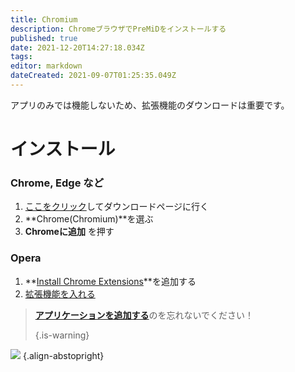```yaml
---
title: Chromium
description: ChromeブラウザでPreMiDをインストールする
published: true
date: 2021-12-20T14:27:18.034Z
tags:
editor: markdown
dateCreated: 2021-09-07T01:25:35.049Z
---
```


アプリのみでは機能しないため、拡張機能のダウンロードは重要です。

# インストール
### Chrome, Edge など
1. [ここをクリック](https://premid.app/downloads)してダウンロードページに行く
2. **Chrome(Chromium)**を選ぶ
3. **Chromeに追加** を押す

### Opera
1. **[Install Chrome Extensions](https://addons.opera.com/en/extensions/details/install-chrome-extensions/)**を追加する
2. [拡張機能を入れる](https://premid.app/downloads)

> [**アプリケーションを追加する**](/install)のを忘れないでください！
>
> {.is-warning}

![](https://img.icons8.com/color/2x/chrome.png) {.align-abstopright}
